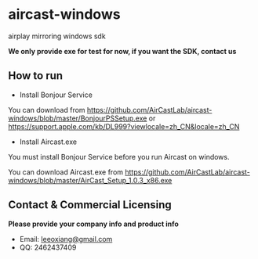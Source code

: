 # aircast-windows
airplay mirroring  windows  sdk


**We only provide exe for test for now, if you want the SDK, contact us**

## How to run

- Install Bonjour Service 

You can download from https://github.com/AirCastLab/aircast-windows/blob/master/BonjourPSSetup.exe  or  https://support.apple.com/kb/DL999?viewlocale=zh_CN&locale=zh_CN


- Install Aircast.exe 

You must install Bonjour Service before you run Aircast on windows.

You can download Aircast.exe from https://github.com/AirCastLab/aircast-windows/blob/master/AirCast_Setup_1.0.3_x86.exe




## Contact & Commercial Licensing

**Please provide your company info and product info**

- Email: leeoxiang@gmail.com
- QQ: 2462437409
